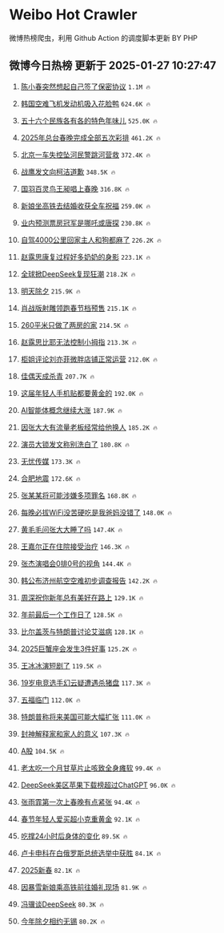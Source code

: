 # Weibo Hot Crawler 



微博热榜爬虫，利用 Github Action 的调度脚本更新 BY PHP 


## 微博今日热榜 更新于 2025-01-27 10:27:47 
1. [陈小春突然想起自己签了保密协议](https://s.weibo.com/weibo?q=%E9%99%88%E5%B0%8F%E6%98%A5%E7%AA%81%E7%84%B6%E6%83%B3%E8%B5%B7%E8%87%AA%E5%B7%B1%E7%AD%BE%E4%BA%86%E4%BF%9D%E5%AF%86%E5%8D%8F%E8%AE%AE&t=31&band_rank=1&Refer=top) `1.1M 🔥` 

1. [韩国空难飞机发动机吸入花脸鸭](https://s.weibo.com/weibo?q=%23%E9%9F%A9%E5%9B%BD%E7%A9%BA%E9%9A%BE%E9%A3%9E%E6%9C%BA%E5%8F%91%E5%8A%A8%E6%9C%BA%E5%90%B8%E5%85%A5%E8%8A%B1%E8%84%B8%E9%B8%AD%23&t=31&band_rank=2&Refer=top) `624.6K 🔥` 

1. [五十六个民族各有各的特色年味儿](https://s.weibo.com/weibo?q=%23%E4%BA%94%E5%8D%81%E5%85%AD%E4%B8%AA%E6%B0%91%E6%97%8F%E5%90%84%E6%9C%89%E5%90%84%E7%9A%84%E7%89%B9%E8%89%B2%E5%B9%B4%E5%91%B3%E5%84%BF%23&t=31&band_rank=3&Refer=top) `525.0K 🔥` 

1. [2025年总台春晚完成全部五次彩排](https://s.weibo.com/weibo?q=%232025%E5%B9%B4%E6%80%BB%E5%8F%B0%E6%98%A5%E6%99%9A%E5%AE%8C%E6%88%90%E5%85%A8%E9%83%A8%E4%BA%94%E6%AC%A1%E5%BD%A9%E6%8E%92%23&t=31&band_rank=4&Refer=top) `461.2K 🔥` 

1. [北京一车失控坠河民警跳河营救](https://s.weibo.com/weibo?q=%23%E5%8C%97%E4%BA%AC%E4%B8%80%E8%BD%A6%E5%A4%B1%E6%8E%A7%E5%9D%A0%E6%B2%B3%E6%B0%91%E8%AD%A6%E8%B7%B3%E6%B2%B3%E8%90%A5%E6%95%91%23&t=31&band_rank=5&Refer=top) `372.4K 🔥` 

1. [战鹰发文向柯洁道歉](https://s.weibo.com/weibo?q=%23%E6%88%98%E9%B9%B0%E5%8F%91%E6%96%87%E5%90%91%E6%9F%AF%E6%B4%81%E9%81%93%E6%AD%89%23&t=31&band_rank=6&Refer=top) `348.5K 🔥` 

1. [国羽百灵鸟王昶唱上春晚](https://s.weibo.com/weibo?q=%23%E5%9B%BD%E7%BE%BD%E7%99%BE%E7%81%B5%E9%B8%9F%E7%8E%8B%E6%98%B6%E5%94%B1%E4%B8%8A%E6%98%A5%E6%99%9A%23&t=31&band_rank=7&Refer=top) `316.8K 🔥` 

1. [新娘坐高铁去结婚收获全车祝福](https://s.weibo.com/weibo?q=%23%E6%96%B0%E5%A8%98%E5%9D%90%E9%AB%98%E9%93%81%E5%8E%BB%E7%BB%93%E5%A9%9A%E6%94%B6%E8%8E%B7%E5%85%A8%E8%BD%A6%E7%A5%9D%E7%A6%8F%23&t=31&band_rank=8&Refer=top) `259.0K 🔥` 

1. [业内预测票房冠军是哪吒或唐探](https://s.weibo.com/weibo?q=%23%E4%B8%9A%E5%86%85%E9%A2%84%E6%B5%8B%E7%A5%A8%E6%88%BF%E5%86%A0%E5%86%9B%E6%98%AF%E5%93%AA%E5%90%92%E6%88%96%E5%94%90%E6%8E%A2%23&t=31&band_rank=9&Refer=top) `230.8K 🔥` 

1. [自驾4000公里回家主人和狗都麻了](https://s.weibo.com/weibo?q=%23%E8%87%AA%E9%A9%BE4000%E5%85%AC%E9%87%8C%E5%9B%9E%E5%AE%B6%E4%B8%BB%E4%BA%BA%E5%92%8C%E7%8B%97%E9%83%BD%E9%BA%BB%E4%BA%86%23&t=31&band_rank=10&Refer=top) `226.2K 🔥` 

1. [赵露思康复过程好多奶奶的身影](https://s.weibo.com/weibo?q=%23%E8%B5%B5%E9%9C%B2%E6%80%9D%E5%BA%B7%E5%A4%8D%E8%BF%87%E7%A8%8B%E5%A5%BD%E5%A4%9A%E5%A5%B6%E5%A5%B6%E7%9A%84%E8%BA%AB%E5%BD%B1%23&t=31&band_rank=11&Refer=top) `223.1K 🔥` 

1. [全球掀DeepSeek复现狂潮](https://s.weibo.com/weibo?q=%23%E5%85%A8%E7%90%83%E6%8E%80DeepSeek%E5%A4%8D%E7%8E%B0%E7%8B%82%E6%BD%AE%23&t=31&band_rank=12&Refer=top) `218.2K 🔥` 

1. [明天除夕](https://s.weibo.com/weibo?q=%23%E6%98%8E%E5%A4%A9%E9%99%A4%E5%A4%95%23&t=31&band_rank=13&Refer=top) `215.9K 🔥` 

1. [肖战版射雕领跑春节档预售](https://s.weibo.com/weibo?q=%23%E8%82%96%E6%88%98%E7%89%88%E5%B0%84%E9%9B%95%E9%A2%86%E8%B7%91%E6%98%A5%E8%8A%82%E6%A1%A3%E9%A2%84%E5%94%AE%23&t=31&band_rank=14&Refer=top) `215.1K 🔥` 

1. [260平米只做了两房的家](https://s.weibo.com/weibo?q=260%E5%B9%B3%E7%B1%B3%E5%8F%AA%E5%81%9A%E4%BA%86%E4%B8%A4%E6%88%BF%E7%9A%84%E5%AE%B6&t=31&band_rank=15&Refer=top) `214.5K 🔥` 

1. [赵露思比耶无法控制小拇指](https://s.weibo.com/weibo?q=%23%E8%B5%B5%E9%9C%B2%E6%80%9D%E6%AF%94%E8%80%B6%E6%97%A0%E6%B3%95%E6%8E%A7%E5%88%B6%E5%B0%8F%E6%8B%87%E6%8C%87%23&t=31&band_rank=16&Refer=top) `213.3K 🔥` 

1. [柜姐评论刘亦菲微胖店铺正常运营](https://s.weibo.com/weibo?q=%23%E6%9F%9C%E5%A7%90%E8%AF%84%E8%AE%BA%E5%88%98%E4%BA%A6%E8%8F%B2%E5%BE%AE%E8%83%96%E5%BA%97%E9%93%BA%E6%AD%A3%E5%B8%B8%E8%BF%90%E8%90%A5%23&t=31&band_rank=17&Refer=top) `212.0K 🔥` 

1. [佳偶天成杀青](https://s.weibo.com/weibo?q=%23%E4%BD%B3%E5%81%B6%E5%A4%A9%E6%88%90%E6%9D%80%E9%9D%92%23&t=31&band_rank=18&Refer=top) `207.7K 🔥` 

1. [这届年轻人手机贴都要黄金的](https://s.weibo.com/weibo?q=%23%E8%BF%99%E5%B1%8A%E5%B9%B4%E8%BD%BB%E4%BA%BA%E6%89%8B%E6%9C%BA%E8%B4%B4%E9%83%BD%E8%A6%81%E9%BB%84%E9%87%91%E7%9A%84%23&t=31&band_rank=19&Refer=top) `192.0K 🔥` 

1. [AI智能体概念继续大涨](https://s.weibo.com/weibo?q=%23AI%E6%99%BA%E8%83%BD%E4%BD%93%E6%A6%82%E5%BF%B5%E7%BB%A7%E7%BB%AD%E5%A4%A7%E6%B6%A8%23&t=31&band_rank=20&Refer=top) `187.9K 🔥` 

1. [因张大大有流量老板经常给他换人](https://s.weibo.com/weibo?q=%23%E5%9B%A0%E5%BC%A0%E5%A4%A7%E5%A4%A7%E6%9C%89%E6%B5%81%E9%87%8F%E8%80%81%E6%9D%BF%E7%BB%8F%E5%B8%B8%E7%BB%99%E4%BB%96%E6%8D%A2%E4%BA%BA%23&t=31&band_rank=21&Refer=top) `185.2K 🔥` 

1. [演员大锁发文称别洗白了](https://s.weibo.com/weibo?q=%23%E6%BC%94%E5%91%98%E5%A4%A7%E9%94%81%E5%8F%91%E6%96%87%E7%A7%B0%E5%88%AB%E6%B4%97%E7%99%BD%E4%BA%86%23&t=31&band_rank=22&Refer=top) `180.8K 🔥` 

1. [无忧传媒](https://s.weibo.com/weibo?q=%E6%97%A0%E5%BF%A7%E4%BC%A0%E5%AA%92&t=31&band_rank=23&Refer=top) `173.3K 🔥` 

1. [合肥地震](https://s.weibo.com/weibo?q=%E5%90%88%E8%82%A5%E5%9C%B0%E9%9C%87&t=31&band_rank=24&Refer=top) `172.6K 🔥` 

1. [张某某将可能涉嫌多项罪名](https://s.weibo.com/weibo?q=%23%E5%BC%A0%E6%9F%90%E6%9F%90%E5%B0%86%E5%8F%AF%E8%83%BD%E6%B6%89%E5%AB%8C%E5%A4%9A%E9%A1%B9%E7%BD%AA%E5%90%8D%23&t=31&band_rank=25&Refer=top) `168.8K 🔥` 

1. [每晚必拔WiFi没苦硬吃是我爸妈没错了](https://s.weibo.com/weibo?q=%23%E6%AF%8F%E6%99%9A%E5%BF%85%E6%8B%94WiFi%E6%B2%A1%E8%8B%A6%E7%A1%AC%E5%90%83%E6%98%AF%E6%88%91%E7%88%B8%E5%A6%88%E6%B2%A1%E9%94%99%E4%BA%86%23&t=31&band_rank=26&Refer=top) `148.0K 🔥` 

1. [黄毛毛问张大大睡了吗](https://s.weibo.com/weibo?q=%23%E9%BB%84%E6%AF%9B%E6%AF%9B%E9%97%AE%E5%BC%A0%E5%A4%A7%E5%A4%A7%E7%9D%A1%E4%BA%86%E5%90%97%23&t=31&band_rank=27&Refer=top) `147.4K 🔥` 

1. [王嘉尔正在住院接受治疗](https://s.weibo.com/weibo?q=%23%E7%8E%8B%E5%98%89%E5%B0%94%E6%AD%A3%E5%9C%A8%E4%BD%8F%E9%99%A2%E6%8E%A5%E5%8F%97%E6%B2%BB%E7%96%97%23&t=31&band_rank=28&Refer=top) `146.3K 🔥` 

1. [张杰演唱会0排0号的视角](https://s.weibo.com/weibo?q=%23%E5%BC%A0%E6%9D%B0%E6%BC%94%E5%94%B1%E4%BC%9A0%E6%8E%920%E5%8F%B7%E7%9A%84%E8%A7%86%E8%A7%92%23&t=31&band_rank=29&Refer=top) `144.4K 🔥` 

1. [韩公布济州航空空难初步调查报告](https://s.weibo.com/weibo?q=%23%E9%9F%A9%E5%85%AC%E5%B8%83%E6%B5%8E%E5%B7%9E%E8%88%AA%E7%A9%BA%E7%A9%BA%E9%9A%BE%E5%88%9D%E6%AD%A5%E8%B0%83%E6%9F%A5%E6%8A%A5%E5%91%8A%23&t=31&band_rank=30&Refer=top) `142.2K 🔥` 

1. [周深祝你新年总有美好在路上](https://s.weibo.com/weibo?q=%23%E5%91%A8%E6%B7%B1%E7%A5%9D%E4%BD%A0%E6%96%B0%E5%B9%B4%E6%80%BB%E6%9C%89%E7%BE%8E%E5%A5%BD%E5%9C%A8%E8%B7%AF%E4%B8%8A%23&t=31&band_rank=31&Refer=top) `129.1K 🔥` 

1. [年前最后一个工作日了](https://s.weibo.com/weibo?q=%23%E5%B9%B4%E5%89%8D%E6%9C%80%E5%90%8E%E4%B8%80%E4%B8%AA%E5%B7%A5%E4%BD%9C%E6%97%A5%E4%BA%86%23&t=31&band_rank=32&Refer=top) `128.5K 🔥` 

1. [比尔盖茨与特朗普讨论艾滋病](https://s.weibo.com/weibo?q=%23%E6%AF%94%E5%B0%94%E7%9B%96%E8%8C%A8%E4%B8%8E%E7%89%B9%E6%9C%97%E6%99%AE%E8%AE%A8%E8%AE%BA%E8%89%BE%E6%BB%8B%E7%97%85%23&t=31&band_rank=33&Refer=top) `128.1K 🔥` 

1. [2025巨蟹座会发生3件好事](https://s.weibo.com/weibo?q=%232025%E5%B7%A8%E8%9F%B9%E5%BA%A7%E4%BC%9A%E5%8F%91%E7%94%9F3%E4%BB%B6%E5%A5%BD%E4%BA%8B%23&t=31&band_rank=34&Refer=top) `125.2K 🔥` 

1. [王冰冰演短剧了](https://s.weibo.com/weibo?q=%23%E7%8E%8B%E5%86%B0%E5%86%B0%E6%BC%94%E7%9F%AD%E5%89%A7%E4%BA%86%23&t=31&band_rank=35&Refer=top) `119.5K 🔥` 

1. [19岁电竞选手幻云疑遭遇杀猪盘](https://s.weibo.com/weibo?q=%2319%E5%B2%81%E7%94%B5%E7%AB%9E%E9%80%89%E6%89%8B%E5%B9%BB%E4%BA%91%E7%96%91%E9%81%AD%E9%81%87%E6%9D%80%E7%8C%AA%E7%9B%98%23&t=31&band_rank=36&Refer=top) `117.3K 🔥` 

1. [五福临门](https://s.weibo.com/weibo?q=%E4%BA%94%E7%A6%8F%E4%B8%B4%E9%97%A8&t=31&band_rank=37&Refer=top) `112.0K 🔥` 

1. [特朗普称将来美国可能大幅扩张](https://s.weibo.com/weibo?q=%23%E7%89%B9%E6%9C%97%E6%99%AE%E7%A7%B0%E5%B0%86%E6%9D%A5%E7%BE%8E%E5%9B%BD%E5%8F%AF%E8%83%BD%E5%A4%A7%E5%B9%85%E6%89%A9%E5%BC%A0%23&t=31&band_rank=38&Refer=top) `111.0K 🔥` 

1. [封神解释家和家人的意义](https://s.weibo.com/weibo?q=%23%E5%B0%81%E7%A5%9E%E8%A7%A3%E9%87%8A%E5%AE%B6%E5%92%8C%E5%AE%B6%E4%BA%BA%E7%9A%84%E6%84%8F%E4%B9%89%23&t=31&band_rank=39&Refer=top) `107.3K 🔥` 

1. [A股](https://s.weibo.com/weibo?q=A%E8%82%A1&t=31&band_rank=40&Refer=top) `104.5K 🔥` 

1. [老太吃一个月甘草片止咳致全身瘫软](https://s.weibo.com/weibo?q=%23%E8%80%81%E5%A4%AA%E5%90%83%E4%B8%80%E4%B8%AA%E6%9C%88%E7%94%98%E8%8D%89%E7%89%87%E6%AD%A2%E5%92%B3%E8%87%B4%E5%85%A8%E8%BA%AB%E7%98%AB%E8%BD%AF%23&t=31&band_rank=41&Refer=top) `99.4K 🔥` 

1. [DeepSeek美区苹果下载榜超过ChatGPT](https://s.weibo.com/weibo?q=%23DeepSeek%E7%BE%8E%E5%8C%BA%E8%8B%B9%E6%9E%9C%E4%B8%8B%E8%BD%BD%E6%A6%9C%E8%B6%85%E8%BF%87ChatGPT%23&t=31&band_rank=42&Refer=top) `96.0K 🔥` 

1. [张雨霏第一次上春晚有点紧张](https://s.weibo.com/weibo?q=%23%E5%BC%A0%E9%9B%A8%E9%9C%8F%E7%AC%AC%E4%B8%80%E6%AC%A1%E4%B8%8A%E6%98%A5%E6%99%9A%E6%9C%89%E7%82%B9%E7%B4%A7%E5%BC%A0%23&t=31&band_rank=43&Refer=top) `94.4K 🔥` 

1. [春节年轻人爱买超小克重黄金](https://s.weibo.com/weibo?q=%23%E6%98%A5%E8%8A%82%E5%B9%B4%E8%BD%BB%E4%BA%BA%E7%88%B1%E4%B9%B0%E8%B6%85%E5%B0%8F%E5%85%8B%E9%87%8D%E9%BB%84%E9%87%91%23&t=31&band_rank=44&Refer=top) `92.1K 🔥` 

1. [吃撑24小时后身体的变化](https://s.weibo.com/weibo?q=%E5%90%83%E6%92%9124%E5%B0%8F%E6%97%B6%E5%90%8E%E8%BA%AB%E4%BD%93%E7%9A%84%E5%8F%98%E5%8C%96&t=31&band_rank=45&Refer=top) `89.5K 🔥` 

1. [卢卡申科在白俄罗斯总统选举中获胜](https://s.weibo.com/weibo?q=%23%E5%8D%A2%E5%8D%A1%E7%94%B3%E7%A7%91%E5%9C%A8%E7%99%BD%E4%BF%84%E7%BD%97%E6%96%AF%E6%80%BB%E7%BB%9F%E9%80%89%E4%B8%BE%E4%B8%AD%E8%8E%B7%E8%83%9C%23&t=31&band_rank=46&Refer=top) `84.1K 🔥` 

1. [2025新春](https://s.weibo.com/weibo?q=%232025%E6%96%B0%E6%98%A5%23&t=31&band_rank=47&Refer=top) `82.1K 🔥` 

1. [因暴雪新娘乘高铁前往婚礼现场](https://s.weibo.com/weibo?q=%23%E5%9B%A0%E6%9A%B4%E9%9B%AA%E6%96%B0%E5%A8%98%E4%B9%98%E9%AB%98%E9%93%81%E5%89%8D%E5%BE%80%E5%A9%9A%E7%A4%BC%E7%8E%B0%E5%9C%BA%23&t=31&band_rank=48&Refer=top) `81.9K 🔥` 

1. [冯骥谈DeepSeek](https://s.weibo.com/weibo?q=%23%E5%86%AF%E9%AA%A5%E8%B0%88DeepSeek%23&t=31&band_rank=49&Refer=top) `80.3K 🔥` 

1. [今年除夕相约无锡](https://s.weibo.com/weibo?q=%23%E4%BB%8A%E5%B9%B4%E9%99%A4%E5%A4%95%E7%9B%B8%E7%BA%A6%E6%97%A0%E9%94%A1%23&t=31&band_rank=50&Refer=top) `80.2K 🔥` 


